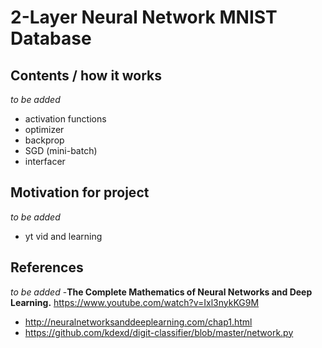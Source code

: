 #  2-Layer Neural Network   MNIST Database 

## Contents / how it works
_to be added_
- activation functions
- optimizer
- backprop
- SGD (mini-batch)
- interfacer


## Motivation for project
_to be added_
- yt vid and learning

  
## References
_to be added_
-**The Complete Mathematics of Neural Networks and Deep Learning.** https://www.youtube.com/watch?v=Ixl3nykKG9M 

- http://neuralnetworksanddeeplearning.com/chap1.html
- https://github.com/kdexd/digit-classifier/blob/master/network.py
